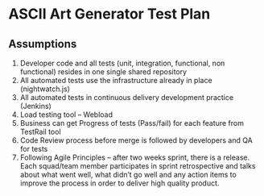 # ASCII Art Generator Test Plan
## Assumptions
1. Developer code and all tests (unit, integration, functional, non functional) resides in one single shared repository
2. All automated tests use the infrastructure already in place (nightwatch.js)
3. All automated tests in continuous delivery development practice (Jenkins)
4. Load testing tool – Webload
5. Business can get Progress of tests (Pass/fail) for each feature from TestRail tool
6. Code Review process before merge is followed by developers and QA for tests
7. Following Agile Principles – after two weeks sprint, there is a release. Each squad/team member participates in sprint retrospective      and talks about what went well, what didn’t go well and any action items to improve the process in order to deliver high quality          product.
